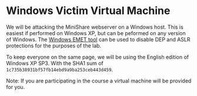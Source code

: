 # Windows Victim Virtual Machine

We will be attacking the MiniShare webserver on a Windows host. This is easiest if performed on Windows XP, but can be peformed on any version of Windows. The [Windows EMET tool](https://aka.ms/emetdownload) can be used to disable DEP and ASLR protections for the purposes of the lab.

To keep everyone on the same page, we will be using the English edition of Windows XP SP3. With the SHA1 sum of  `1c735b38931bf57fb14ebd9a9ba253ceb443d459`.

Note: If you are participating in the course a virtual machine will be provided for you.